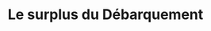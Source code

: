 ---
title: "Le surplus du Débarquement"
url: /quineville/le-surplus-du-debarquement/
shop: militaire
---